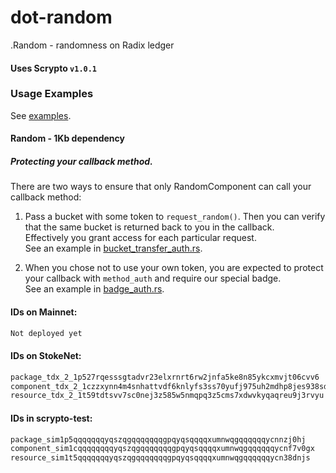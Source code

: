 # dot-random
.Random - randomness on Radix ledger


#### Uses Scrypto `v1.0.1`
### Usage Examples
See [examples](https://github.com/dot-random/examples).


#### Random - 1Kb dependency


##### Protecting your callback method.
There are two ways to ensure that only RandomComponent can call your callback method:
1. Pass a bucket with some token to `request_random()`. Then you can verify that the same bucket is returned back to you in the callback.  
Effectively you grant access for each particular request.  
See an example in [bucket_transfer_auth.rs](https://github.com/dot-random/examples/blob/master/bucket_transfer_auth/src/bucket_transfer_auth.rs).

2. When you chose not to use your own token, you are expected to protect your callback with `method_auth` and require our special badge.  
See an example in  [badge_auth.rs](https://github.com/dot-random/examples/blob/master/badge_auth/src/badge_auth.rs).



#### IDs on Mainnet:
```html
Not deployed yet
```
#### IDs on StokeNet:
```html
package_tdx_2_1p527rqesssgtadvr23elxrnrt6rw2jnfa5ke8n85ykcxmvjt06cvv6
component_tdx_2_1czzxynn4m4snhattvdf6knlyfs3ss70yufj975uh2mdhp8jes938sd
resource_tdx_2_1t59tdtsvv7sc0nej3z585w5nmqpq3z5cms7xdwvkyqaqreu9j3rvyu
```
#### IDs in scrypto-test:
```html
package_sim1p5qqqqqqqyqszqgqqqqqqqgpqyqsqqqqxumnwqgqqqqqqycnnzj0hj
component_sim1cqqqqqqqqyqszqgqqqqqqqgpqyqsqqqqxumnwqgqqqqqqycnf7v0gx
resource_sim1t5qqqqqqqyqszqgqqqqqqqgpqyqsqqqqxumnwqgqqqqqqycn38dnjs
```
